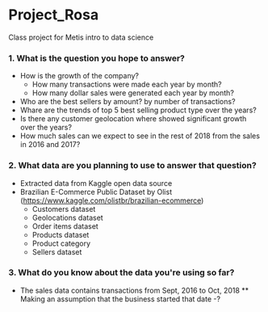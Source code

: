 # Project_Rosa
Class project for Metis intro to data science

### 1. What is the question you hope to answer?
* How is the growth of the company?
	* How many transactions were made each year by month?
	* How many dollar sales were generated each year by month?
* Who are the best sellers by amount? by number of transactions?
* Whare are the trends of top 5 best selling product type over the years?
* Is there any customer geolocation where showed significant growth over the years?
* How much sales can we expect to see in the rest of 2018 from the sales in 2016 and 2017?

### 2. What data are you planning to use to answer that question?
* Extracted data from Kaggle open data source
* Brazilian E-Commerce Public Dataset by Olist (https://www.kaggle.com/olistbr/brazilian-ecommerce)
	* Customers dataset
	* Geolocations dataset
	* Order items dataset
	* Products dataset
	* Product category
	* Sellers dataset

### 3. What do you know about the data you're using so far?
* The sales data contains transactions from Sept, 2016 to Oct, 2018
** Making an assumption that the business started that date -?



